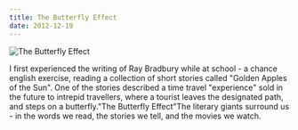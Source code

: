 ```yaml
---
title: The Butterfly Effect
date: 2012-12-19
---
```


![The Butterfly Effect](https://source.unsplash.com/di8ognBauG0/1600x900)

I first experienced the writing of Ray Bradbury while at school - a chance english exercise, reading a collection of short stories called "Golden Apples of the Sun". One of the stories described a time travel "experience" sold in the future to intrepid travellers, where a tourist leaves the designated path, and steps on a butterfly."The Butterfly Effect"The literary giants surround us - in the words we read, the stories we tell, and the movies we watch.